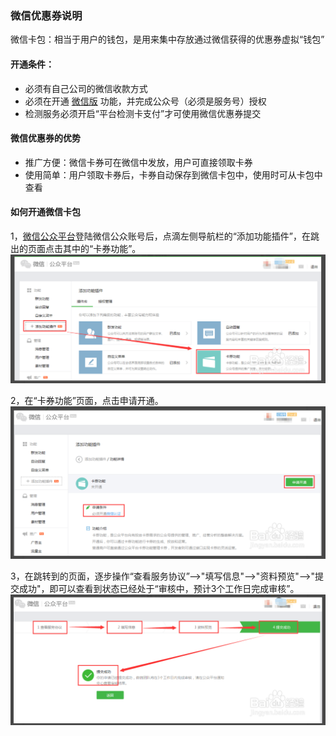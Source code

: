 ### 微信优惠券说明

微信卡包：相当于用户的钱包，是用来集中存放通过微信获得的优惠券虚拟“钱包”

#### 开通条件：

* 必须有自己公司的微信收款方式
* 必须在开通 [微信版](http://www.kuailelunwen.com/service/ser_value_added?anchor=wechat-version) 功能，并完成公众号（必须是服务号）授权
* 检测服务必须开启“平台检测卡支付”才可使用微信优惠券提交

#### 微信优惠券的优势

* 推广方便：微信卡券可在微信中发放，用户可直接领取卡券
* 使用简单：用户领取卡券后，卡券自动保存到微信卡包中，使用时可从卡包中查看

#### 如何开通微信卡包

1，[微信公众平台](https://mp.weixin.qq.com/cgi-bin/loginpage)登陆微信公众账号后，点滴左侧导航栏的“添加功能插件”，在跳出的页面点击其中的“卡券功能”。![](/assets/import54.png)

2，在“卡券功能”页面，点击申请开通。![](/assets/import60.png)

3，在跳转到的页面，逐步操作“查看服务协议”—&gt;"填写信息"—&gt;"资料预览"—&gt;"提交成功"，即可以查看到状态已经处于“审核中，预计3个工作日完成审核”。![](/assets/import55.png)


